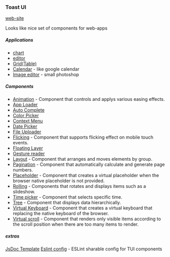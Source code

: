 
### Toast UI

[web-site](http://ui.toast.com/)

Looks like nice set of components for web-apps

##### Applications
- [chart](https://github.com/nhnent/tui.chart)
- [editor](https://github.com/nhnent/tui.editor)
- [Grid(Table)](https://github.com/nhnent/tui.grid)
- [Calendar](https://github.com/nhnent/tui.calendar) - like google calendar
- [Image editor](https://github.com/nhnent/tui.image-editor) - small photoshop

##### Components

- [Animation](https://github.com/nhnent/tui.animation) - Component that controls and applys various easing effects.
- [App Loader](https://github.com/nhnent/tui.app-loader)
- [Auto Complete](https://github.com/nhnent/tui.auto-complete)
- [Color Picker](https://github.com/nhnent/tui.color-picker)
- [Context Menu](https://github.com/nhnent/tui.context-menu)
- [Date Picker](https://github.com/nhnent/tui.date-picker)
- [File Uploader](https://github.com/nhnent/tui.file-uploader)
- [Flicking](https://github.com/nhnent/tui.flicking) - Component that supports flicking effect on mobile touch events.
- [Floating Layer](https://github.com/nhnent/tui.floating-layer)
- [Gesture reader](https://github.com/nhnent/tui.gesture-reader)
- [Layout](https://github.com/nhnent/tui.layout) - Component that arranges and moves elements by group.
- [Pagination](https://github.com/nhnent/tui.pagination) - Component that automatically calculate and generate page numbers.
- [Placeholder](https://github.com/nhnent/tui.placeholder) - Component that creates a virtual placeholder when the browser native placeholder is not provided.
- [Rolling](https://github.com/nhnent/tui.rolling) - Components that rotates and displays items such as a slideshow.
- [Time picker](https://github.com/nhnent/tui.time-picker) - Component that selects specific time.
- [Tree](https://github.com/nhnent/tui.tree) - Component that displays data hierarchically.
- [Virtual Keyboard](https://github.com/nhnent/tui.virtual-keyboard) - Component that creates a virtual keyboard that replacing the native keyboard of the browser.
- [Virtual scroll](https://github.com/nhnent/tui.virtual-scroll) - Component that renders only visible items according to the scroll position when there are too many items to render.

##### extras

[JsDoc Template](https://github.com/nhnent/tui.jsdoc-template)
[Eslint config](https://github.com/nhnent/tui.eslint.config) - ESLint sharable config for TUI components
